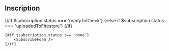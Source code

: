 <script>
    export let context //just to hide warning in console
    import SubscribeForm from '$components/forms/SubscribeForm.svelte'
    import CheckSubscription from '$components/CheckSubscription.svelte'
    import {params} from '@roxi/routify'
    import { currentSeason, currentDay, subscription } from '$utils/stores'
    import { getDayFromUrl } from '$utils/days'
    import Success from '$components/Success.svelte'
    import { goto } from '@roxi/routify'
    import Back from '$components/Back.svelte'

    let dayUrl = $params.creneau
    if (dayUrl) {
        $currentDay = getDayFromUrl(dayUrl, $currentSeason.days)
    }
    $:if ($subscription.status === 'done') {
        $goto('/')
    }

</script>

<article>
    <h1>Inscription</h1>
    {#if $subscription.status === 'readyToCheck'}
        <CheckSubscription />
    {:else if $subscription.status === 'uploadedToFirestore'}
        <Success />
    {/if}

    {#if $subscription.status !== 'done'}
        <SubscribeForm />
    {/if}
    
</article>

<Back home={true}/>

<slot></slot> <!-- just to hide error warning in console -->
